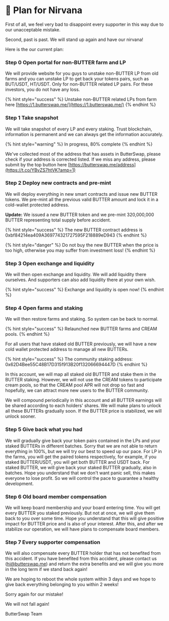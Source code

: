 # 🦅 Plan for Nirvana

First of all, we feel very bad to disappoint every supporter in this way due to our unacceptable mistake.

Second, past is past. We will stand up again and have our nirvana!

Here is the our current plan:

### Step 0 Open portal for non-BUTTER farm and LP

We will provide website for you guys to unstake non-BUTTER LP from old farms and you can unstake LP to get back your tokens pairs, such as BUT/USDT, HT/USDT. Only for non-BUTTER related LP pairs. For these investors, you do not have any loss.

{% hint style="success" %}
Unstake non-BUTTER related LPs from farm here [https://1.butterswap.me/](https://1.butterswap.me/)
{% endhint %}

### Step 1 Take snapshot

We will take snapshot of every LP and every staking. Trust blockchain, information is permanent and we can always get the information accurately.

{% hint style="warning" %}
In progress, 80% complete
{% endhint %}

We've collected most of the address that has assets in ButterSwap, please check if your address is corrected listed. If we miss any address, please submit by the top button here [https://butterswap.me/address](https://t.co/YBvZS7htVK?amp=1)

### Step 2 Deploy new contracts and pre-mint

We will deploy everything in new smart contracts and issue new BUTTER tokens. We pre-mint all the previous valid BUTTER amount and lock it in a cold-wallet protected address.

**Update:** We issued a new BUTTER token and we pre-mint 320,000,000 BUTTER representing total supply before accident. 

{% hint style="success" %}
The new BUTTER contract address is 0xbf84214ea409A369774321727595F218889eD943
{% endhint %}

{% hint style="danger" %}
Do not buy the new BUTTER when the price is too high, otherwise you may suffer from investment loss!
{% endhint %}

### Step 3 Open exchange and liquidity

We will then open exchange and liquidity. We will add liquidity there ourselves. And supporters can also add liquidity there at your own wish.

{% hint style="success" %}
Exchange and liquidity is open now!
{% endhint %}

### Step 4 Open farms and staking

We will then restore farms and staking. So system can be back to normal.

{% hint style="success" %}
Relaunched new BUTTER farms and CREAM pools.
{% endhint %}

For all users that have staked old BUTTER previously, we will have a new cold wallet protected address to manage all new BUTTERs.

{% hint style="success" %}
The community staking address: 0x62D4Bee55C48B17D315f913B20f132066694447D
{% endhint %}

In this account, we will map all staked old BUTTER and stake them in the BUTTER staking. However, we will not use the CREAM tokens to participate cream pools, so that the CREAM pool APR will not drop so fast and hopefully, we can attract more new users to the BUTTER community.

We will compound periodically in this account and all BUTTER earnings will be shared according to each holders' shares. We will make plans to unlock all these BUTTERs gradually soon. If the BUTTER price is stabilized, we will unlock sooner.

### Step 5 Give back what you had

We will gradually give back your token pairs contained in the LPs and your staked BUTTERs in different batches. Sorry that we are not able to return everything in 100%, but we will try our best to speed up our pace. For LP in the farms, you will get the paired tokens respectively, for example, if you staked BUTTER/USDT, you will get both BUTTER and USDT back. For staked BUTTER, we will give back your staked BUTTER gradually, also in batches. Hope you understand that we don't want panic sell, this makes everyone to lose profit. So we will control the pace to guarantee a healthy development.

### Step 6 Old board member compensation

We will keep board membership and your board entering time. You will get every BUTTER you staked previously. But not at once, we will give them back to you over some time. Hope you understand that this will give positive impact for BUTTER price and is also of your interest. After this, and after we stabilize our operation, we will have plans to compensate board members. 

### Step 7 Every supporter compensation

We will also compensate every BUTTER holder that has not benefited from this accident. If you have benefited from this accident, please contact us \(hi@butterswap.me\) and return the extra benefits and we will give you more in the long term if we stand back again!

We are hoping to reboot the whole system within 3 days and we hope to give back everything belonging to you within 2 weeks!

Sorry again for our mistake!

We will not fall again!

ButterSwap Team



